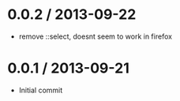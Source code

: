 
0.0.2 / 2013-09-22
==================

 * remove ::select, doesnt seem to work in firefox

0.0.1 / 2013-09-21
==================

 * Initial commit
